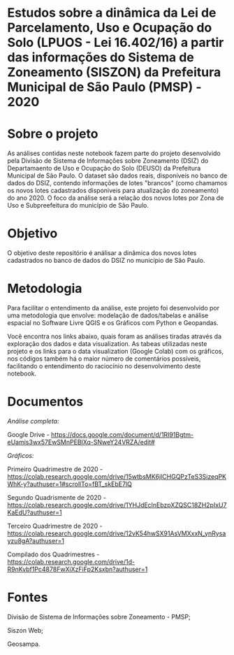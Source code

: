 # Estudos sobre a dinâmica da Lei de Parcelamento, Uso e Ocupação do Solo (LPUOS - Lei 16.402/16) a partir das informações do Sistema de Zoneamento (SISZON) da Prefeitura Municipal de São Paulo (PMSP) - 2020

# Sobre o projeto 

As análises contidas neste notebook fazem parte do projeto desenvolvido pela Divisão de Sistema de Informações sobre Zoneamento (DSIZ) do Departamaento de Uso e Ocupação do Solo (DEUSO) da Prefeitura Municipal de São Paulo. O dataset são dados reais, disponíveis no banco de dados do DSIZ, contendo informações de lotes "brancos" (como chamamos os novos lotes cadastrados disponiveis para atualização do zoneamento) do ano 2020. O foco da análise será a relação dos novos lotes por Zona de Uso e Subpreefeitura do município de São Paulo.

# Objetivo 
O objetivo deste repositório é análisar a dinâmica dos novos lotes cadastrados no banco de dados do DSIZ no município de São Paulo.


# Metodologia

Para facilitar o entendimento da análise, este projeto foi desenvolvido por uma metodologia que envolve: modelação de dados/tabelas e análise espacial no Software Livre QGIS e os Gráficos com Python e Geopandas.

Você encontra nos links abaixo, quais foram as análises tiradas através da exploração dos dados e data visualization. As tabeas utilizadas neste projeto e os links para o data visualization (Google Colab) com os gráficos, nos códigos também há o maior número de comentários possíveis, facilitando o entendimento do raciocínio no desenvolvimento deste notebook.

# Documentos 

*Análise completa:* 

Google Drive - https://docs.google.com/document/d/1RI91Bgtm-eUamis3wx57EwSMnPEBlXq-SNweY24VRZA/edit#

*Gráficos:*

Primeiro Quadrimestre de 2020 - https://colab.research.google.com/drive/15wtbsMK6jlCHGQPzTeS3SizeqPKWhK-y?authuser=1#scrollTo=fBT_skEbE7lQ

Segundo Quadrismente de 2020 - https://colab.research.google.com/drive/1YHJdEclnEbzpXZQSC18ZH2pIxU7KaEdU?authuser=1

Terceiro Quadrimestre de 2020 - https://colab.research.google.com/drive/12vK54hwSX91AsVMXxxN_ynRysayzu8gA?authuser=1

Compilado dos Quadrimestres  - https://colab.research.google.com/drive/1d-R9nKvbf1Pc4878FwXiXzFiFp2Ksxbn?authuser=1



# Fontes 

Divisão de Sistema de Informações sobre Zoneamento - PMSP;

Siszon Web;

Geosampa.
